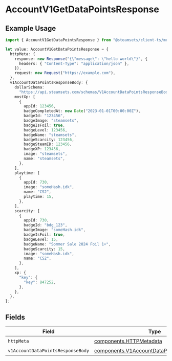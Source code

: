 # AccountV1GetDataPointsResponse

## Example Usage

```typescript
import { AccountV1GetDataPointsResponse } from "@steamsets/client-ts/models/operations";

let value: AccountV1GetDataPointsResponse = {
  httpMeta: {
    response: new Response("{\"message\": \"hello world\"}", {
      headers: { "Content-Type": "application/json" },
    }),
    request: new Request("https://example.com"),
  },
  v1AccountDataPointsResponseBody: {
    dollarSchema:
      "https://api.steamsets.com/schemas/V1AccountDataPointsResponseBody.json",
    mostXp: [
      {
        appId: 123456,
        badgeCompletedAt: new Date("2023-01-01T00:00:00Z"),
        badgeId: "123456",
        badgeImage: "steamsets",
        badgeIsFoil: true,
        badgeLevel: 123456,
        badgeName: "steamsets",
        badgeScarcity: 123456,
        badgeSteamID: 123456,
        badgeXP: 123456,
        image: "steamsets",
        name: "steamsets",
      },
    ],
    playtime: [
      {
        appId: 730,
        image: "someHash.idk",
        name: "CS2",
        playtime: 15,
      },
    ],
    scarcity: [
      {
        appId: 730,
        badgeId: "bdg_123",
        badgeImage: "someHash.idk",
        badgeIsFoil: true,
        badgeLevel: 15,
        badgeName: "Sommer Sale 2024 Foil 1+",
        badgeScarcity: 15,
        image: "someHash.idk",
        name: "CS2",
      },
    ],
    xp: {
      "key": {
        "key": 847252,
      },
    },
  },
};
```

## Fields

| Field                                                                                                    | Type                                                                                                     | Required                                                                                                 | Description                                                                                              |
| -------------------------------------------------------------------------------------------------------- | -------------------------------------------------------------------------------------------------------- | -------------------------------------------------------------------------------------------------------- | -------------------------------------------------------------------------------------------------------- |
| `httpMeta`                                                                                               | [components.HTTPMetadata](../../models/components/httpmetadata.md)                                       | :heavy_check_mark:                                                                                       | N/A                                                                                                      |
| `v1AccountDataPointsResponseBody`                                                                        | [components.V1AccountDataPointsResponseBody](../../models/components/v1accountdatapointsresponsebody.md) | :heavy_minus_sign:                                                                                       | OK                                                                                                       |